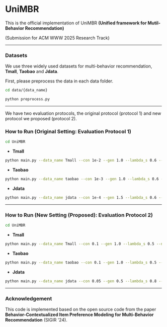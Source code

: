 # UniMBR

This is the official implementation of UniMBR **(Unified framework for Mutil-Behavior Recommendation)** 

(Submission for ACM WWW 2025 Research Track)

---
 ### Datasets
We use three widely used datasets for multi-behavior recommendation, **Tmall**, **Taobao** and **Jdata**.

First, please preprocess the data in each data folder.
```bash
cd data/{data_name}

python preprocess.py
```
---
We have two evaluation protocols, the original protocol (protocol 1) and new protocol we proposed (protocol 2). 

### How to Run (Original Setting: Evaluation Protocol 1)
```bash
cd UniMBR
```
* **Tmall**
```bash
python main.py --data_name Tmall --con 1e-2 --gen 1.0 --lambda_s 0.6 --neg_edge 3 --temp 0.5 --decay 1e-8 --setting ori --device [gpuid]
```
* **Taobao**
```bash
python main.py --data_name taobao --con 1e-3 --gen 1.0 --lambda_s 0.6 --neg_edge 3 --temp 0.7 --decay 1e-8 --setting ori --device [gpuid]
```
* **Jdata**
```bash
python main.py --data_name jdata --con 1e-4 --gen 1.5 --lambda_s 0.6 --neg_edge 5 --temp 0.7 --decay 1e-8 --setting ori --device [gpuid]
```

---
### How to Run (New Setting (Proposed): Evaluation Protocol 2)

```bash
cd UniMBR
```
* **Tmall**
```bash
python main.py --data_name Tmall --con 0.1 --gen 1.0 --lambda_s 0.5 --neg_edge 3 --temp 0.3 --decay 1e-7 --setting new --device [gpuid]
```

* **Taobao**
```bash
python main.py --data_name taobao --con 0.1 --gen 1.0 --lambda_s 0.5 --neg_edge 3 --temp 0.5 --decay 1e-7 --setting new --device [gpuid]
```

* **Jdata**
```bash
python main.py --data_name jdata --con 0.05 --gen 0.5 --lambda_s 0.8 --neg_edge 3 --temp 1.0 --decay 1e-8 --setting new --device [gpuid]
```

---
### Acknowledgement
This code is implemented based on the open source code from the paper **Behavior-Contextualized Item Preference Modeling for Multi-Behavior Recommendation** (SIGIR '24).

